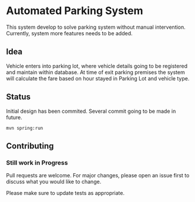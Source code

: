 # Automated Parking System

This system develop to solve parking system without manual intervention. Currently, system more features needs to be added.

## Idea
Vehicle enters into parking lot, where vehicle details going to be registered and maintain within database. At time of exit parking premises the system will calculate the fare based on hour stayed in Parking Lot and vehicle type.


## Status
Initial design has been commited. Several commit going to be made in future.

```
mvn spring:run
```

## Contributing

### Still work in Progress

Pull requests are welcome. For major changes, please open an issue first to discuss what you would like to change.

Please make sure to update tests as appropriate.
